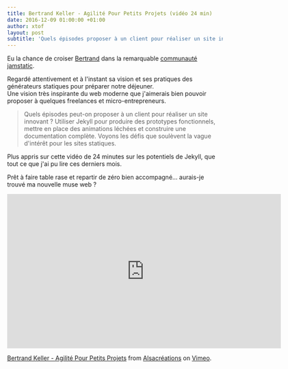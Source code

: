 ```yaml
---
title: Bertrand Keller - Agilité Pour Petits Projets (vidéo 24 min)
date: 2016-12-09 01:00:00 +01:00
author: xtof
layout: post
subtitle: 'Quels épisodes proposer à un client pour réaliser un site innovant ? '
---
```


Eu la chance de croiser <a href='https://bertrandkeller.info/' class="h-card">Bertrand</a> dans la remarquable <a href="https://jamstatic-fr.slack.com/messages/general/">communauté jamstatic</a>. 

Regardé attentivement et à l'instant sa vision et ses pratiques des générateurs statiques pour préparer notre déjeuner.  
Une vision très inspirante du web moderne que j'aimerais bien pouvoir proposer à quelques freelances et micro-entrepreneurs. 

<blockquote>Quels épisodes peut-on proposer à un client pour réaliser un site innovant ? Utiliser Jekyll pour produire des prototypes fonctionnels, mettre en place des animations léchées et construire une documentation complète. Voyons les défis que soulèvent la vague d'intérêt pour les sites statiques.</blockquote>

Plus appris sur cette vidéo de 24 minutes sur les potentiels de Jekyll, que tout ce que j'ai pu lire ces derniers mois.  

Prêt à faire table rase et repartir de zéro bien accompagné... aurais-je trouvé ma nouvelle muse web ? 

<iframe src="https://player.vimeo.com/video/179314577" width="640" height="360" frameborder="0" webkitallowfullscreen mozallowfullscreen allowfullscreen></iframe>
<p><a href="https://vimeo.com/179314577">Bertrand Keller - Agilit&eacute; Pour Petits Projets</a> from <a href="https://vimeo.com/alsacreations">Alsacr&eacute;ations</a> on <a href="https://vimeo.com">Vimeo</a>.</p>